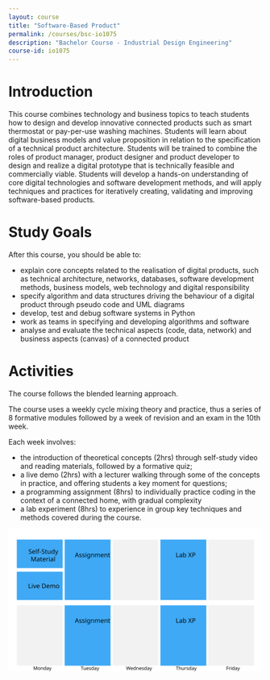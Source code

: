 ```yaml
---
layout: course
title: "Software-Based Product"
permalink: /courses/bsc-io1075
description: "Bachelor Course - Industrial Design Engineering"
course-id: io1075
---
```


# Introduction

This course combines technology and business topics to teach students how to design and develop innovative connected
products such as smart thermostat or pay-per-use washing machines. Students will learn about digital business
models and value proposition in relation to the specification of a technical product architecture. Students 
will be trained to combine the roles of product manager, product designer and product developer to design 
and realize a digital prototype that is technically feasible and commercially viable. Students will develop
a hands-on understanding of core digital technologies and software development methods, and will apply
techniques and practices for iteratively creating, validating and improving software-based products.

# Study Goals

After this course, you should be able to:

- explain core concepts related to the realisation of  digital products, such as technical architecture, networks, databases, software development methods, business models, web technology and digital responsibility
- specify algorithm and data structures driving the behaviour of a digital product through pseudo code and UML diagrams
- develop, test and debug software systems in Python 
- work as teams in specifying and developing algorithms and software
- analyse and evaluate the technical aspects (code, data, network) and business aspects (canvas) of a connected product


# Activities

The course follows the blended learning approach.

The course uses a weekly cycle mixing theory and practice, thus a series of 8 formative modules followed by a week of revision and an exam in the 10th week.

Each week involves:
- the introduction of theoretical concepts (2hrs) through self-study video and reading materials, followed by a formative quiz;
- a live demo (2hrs) with a lecturer walking through some of the concepts in practice, and offering students a key moment for questions;
- a programming assignment (8hrs) to individually practice coding in the context of a connected home, with gradual complexity
- a lab experiment (8hrs) to experience in group key techniques and methods covered during the course.

![Weekly Schedule](/assets/img/courses/dpd/weekly-schedule.svg)
